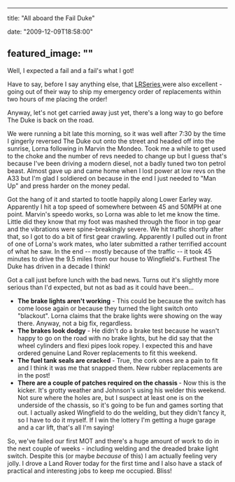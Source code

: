 
---
title: "All aboard the Fail Duke"

date: "2009-12-09T18:58:00"

featured_image: ""
---


Well, I expected a fail and a <span>fail's</span> what I got!

Have to say, before I say anything else, that <a href="http://www.lrseries.com"><span>LRSeries</span> </a>were also excellent - going out of their way to ship my emergency order of replacements within two hours of me placing the order!

Anyway, let's not get carried away just yet, there's a long way to go before The Duke is back on the road.

We were running a bit late this morning, so it was well after 7:30 by the time I gingerly reversed The Duke out onto the street and headed off into the sunrise, Lorna following in Marvin the <span>Mondeo</span>.  Took me a while to get used to the choke and the number of revs needed to change up but I guess that's because I've been driving a modern diesel, not a badly tuned two ton petrol beast.  Almost gave up and came home when I lost power at low revs on the A33 but I'm glad I soldiered on because in the end I just needed to "Man Up" and press harder on the money pedal.

Got the hang of it and started to tootle happily along Lower <span>Earley</span> way.  Apparently I hit a top speed of somewhere between 45 and 50MPH at one point.  Marvin's <span>speedo</span> works, so Lorna was able to let me know the time.  Little did they know that my foot was mashed through the floor in top gear and the vibrations were spine-<span>breakingly</span> severe.  We hit traffic shortly after that, so I got to do a bit of first gear crawling.  Apparently I pulled out in front of one of Lorna's work mates, who later submitted a rather terrified account of what he saw.  In the end -- mostly because of the traffic -- it took 45 minutes to drive the 9.5 miles from our house to <span>Wingfield's</span>.  Furthest The Duke has driven in a decade I think!

Got a call just before lunch with the bad news.  Turns out it's slightly more serious than I'd expected, but not as bad as it could have been...
* <span style="font-weight: bold;">The brake lights aren't working</span> - This could be because the switch has come loose again or because they turned the light switch onto "blackout".  Lorna claims that the brake lights were showing on the way there.  Anyway, not a big fix, regardless.
* <span style="font-weight: bold;">The brakes look dodgy</span> - He didn't do a brake test because he wasn't happy to go on the road with no brake lights, but he did say that the wheel cylinders and <span>flexi</span> pipes look ropey.  I expected this and have ordered genuine Land Rover replacements to fit this weekend.
* <span style="font-weight: bold;">The fuel tank seals are cracked </span>- True, the cork ones are a pain to fit and I think it was me that snapped them.  New rubber replacements are in the post!
* <span style="font-weight: bold;">There are a couple of patches required on the chassis </span>- Now this is the kicker.  It's grotty weather and Johnson's using his welder this weekend.  Not sure where the holes are, but I suspect at least one is on the underside of the chassis, so it's going to be fun and games sorting that out.
I actually asked <span>Wingfield</span> to do the welding, but they didn't fancy it, so I have to do it myself.  If I win the lottery I'm getting a huge garage and a car lift, that's all I'm saying!

So, we've failed our first MOT and there's a huge amount of work to do in the next couple of weeks - including welding and the dreaded brake light switch.  Despite this (or maybe <span style="font-style: italic;">because</span> of this) I am actually feeling very jolly.  I drove a Land Rover today for the first time and I also have a stack of practical and interesting jobs to keep me occupied.  Bliss!